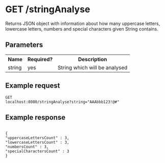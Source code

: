 <h1>GET /stringAnalyse</h1>
Returns JSON object with information about how many uppercase letters, lowercase letters, numbers and special characters given String contains.

<h2>Parameters</h2>
<table>
<tr>
<th>Name</th>
<th>Required?</th>
<th>Description</th>
</tr>
<tr>
<td>string</td>
<td>yes</td>
<td>String which will be analysed</td>
</tr>
<table>

<h2>Example request</h2>

<code>GET localhost:8080/stringAnalyse?string="AAAbbb123!@#"</code>

<h2>Example response</h2>
<code>
{
"uppercaseLettersCount" : 3,
"lowercaseLettersCount" : 3,
"numbersCount" : 3,
"specialCharactersCount" : 3
}
</code>

